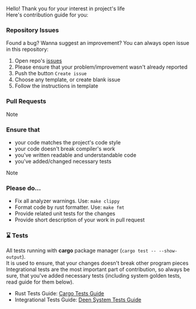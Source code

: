 Hello! Thank you for your interest in project's life  <br/>
Here's contribution guide for you:

###  Repository Issues
Found a bug? Wanna suggest an improvement? You can always open issue in this repository:
1. Open repo's [issues](https://github.com/gled-genpaylabs.com/genpay/issues)
2. Please ensure that your problem/improvement wasn't already reported
3. Push the button `Create issue`
4. Choose any template, or create blank issue
5. Follow the instructions in template

###  Pull Requests
> [!NOTE]
> ### Ensure that
> - your code matches the project's code style
> - your code doesn't break compiler's work
> - you've written readable and understandable code
> - you've added/changed necessary tests

> [!NOTE]
> ### Please do...
> - Fix all analyzer warnings. Use: `make clippy`
> - Format code by rust formatter. Use: `make fmt`
> - Provide related unit tests for the changes
> - Provide short description of your work in pull request

### ⌛ Tests
All tests running with **cargo** package manager (`cargo test -- --show-output`). <br/>
It is used to ensure, that your changes doesn't break other program pieces <br/>
Integrational tests are the most important part of contribution, so always be sure, that you've added necessary tests (including system golden tests, read guide for them below). <br/>
- Rust Tests Guide: [Cargo Tests Guide](https://doc.rust-lang.org/cargo/guide/tests.html)
- Integrational Tests Guide: [Deen System Tests Guide](deen/tests/TESTS_GUIDE.md)
